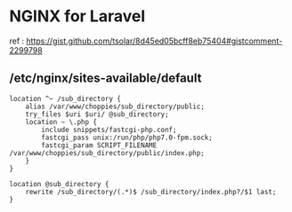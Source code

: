 #  NGINX for Laravel
ref :
https://gist.github.com/tsolar/8d45ed05bcff8eb75404#gistcomment-2299798

## /etc/nginx/sites-available/default

  ```  
  location ^~ /sub_directory {  
      alias /var/www/choppies/sub_directory/public;  
      try_files $uri $uri/ @sub_directory;  
      location ~ \.php {  
          include snippets/fastcgi-php.conf;
          fastcgi_pass unix:/run/php/php7.0-fpm.sock; 
          fastcgi_param SCRIPT_FILENAME /var/www/choppies/sub_directory/public/index.php;
      }  
  }  

  location @sub_directory {
      rewrite /sub_directory/(.*)$ /sub_directory/index.php?/$1 last;  
  }  
```
